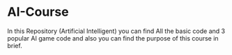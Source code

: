 # AI-Course
In this Repository (Artificial Intelligent) you can find All the basic code and 3 popular AI game code and also you can find the purpose of this course in brief.
